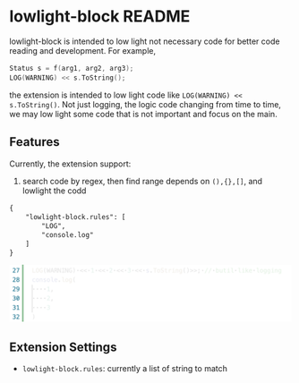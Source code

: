 # lowlight-block README

lowlight-block is intended to low light not necessary code for better code reading and development. For example, 

```cpp
Status s = f(arg1, arg2, arg3);
LOG(WARNING) << s.ToString();
```

the extension is intended to low light code like `LOG(WARNING) << s.ToString()`. Not just logging, the logic code changing from time to time, we may low light some code that is not important and focus on the main.

## Features

Currently, the extension support:

1. search code by regex, then find range depends on `(),{},[]`, and lowlight the codd

```
{
    "lowlight-block.rules": [
        "LOG",
        "console.log"
    ]
}
```

![bracket example](media/bracket_example.png)

## Extension Settings


* `lowlight-block.rules`: currently a list of string to match